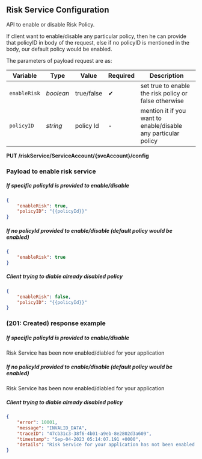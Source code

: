 ## Risk Service Configuration
API to enable or disable Risk Policy.

If client want to enable/disable any particular policy, then he can provide that policyID in body of the request, else if no policyID is mentioned in the body, our default policy would be enabled.

The parameters of payload request are as:

| Variable | Type | Value | Required | Description |
| -------- | -- |------------| ------- | ---- |
| `enableRisk` | *boolean* | true/false | &#10004; | set true to enable the risk policy or false otherwise |
| `policyID` | *string* | policy Id | - | mention it if you want to enable/disable any particular policy |

<!--
type: tab
titles: Request, Response
-->

**PUT /riskService/ServiceAccount/{svcAccount}/config**

### Payload to enable risk service

##### If specific policyId is provided to enable/disable

```json
{
    "enableRisk": true,
    "policyID": "{{policyId}}"
}
```

##### If no policyId provided to enable/disable (default policy would be enabled)

```json
{
    "enableRisk": true
}
```

##### Client trying to diable already disabled policy

```json
{
    "enableRisk": false,
    "policyID": "{{policyId}}"
}
```
<!--
type: tab
-->

###  (201: Created) response example

##### If specific policyId is provided to enable/disable

Risk Service has been now enabled/diabled for your application

##### If no policyId provided to enable/disable (default policy would be enabled)

Risk Service has been now enabled/diabled for your application

##### Client trying to diable already disabled policy

```json
{
    "error": 10001,
    "message": "INVALID_DATA",
    "traceID": "47cb31c3-38f6-4b01-a9eb-8e2802d3a609",
    "timestamp": "Sep-04-2023 05:14:07.191 +0000",
    "details": "Risk Service for your application has not been enabled yet"
}
```
<!-- type: tab-end -->